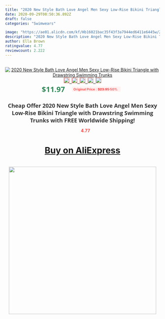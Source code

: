 ```yaml
---
title: "2020 New Style Bath Love Angel Men Sexy Low-Rise Bikini Triangle with Drawstring Swimming Trunks"
date: 2020-09-29T08:50:36.892Z
draft: false
categories: "Swimwears"

image: "https://ae01.alicdn.com/kf/Hb16021bac35f43f3a7944ed6411e6445w/2020-New-Style-Bath-Love-Angel-Men-Sexy-Low-Rise-Bikini-Triangle-with-Drawstring-Swimming-Trunks.jpg"
description: "2020 New Style Bath Love Angel Men Sexy Low-Rise Bikini Triangle with Drawstring Swimming Trunks"
author: Ella Brown
ratingvalue: 4.77
reviewcount: 2.222
---
```

<br>
<div style="text-align: center;">
<a href="https://s.click.aliexpress.com/e/_9RxCx3" target="_blank" rel="nofollow noopener noreferrer"><img alt="2020 New Style Bath Love Angel Men Sexy Low-Rise Bikini Triangle with Drawstring Swimming Trunks" class="magnifier-image" src="https://ae01.alicdn.com/kf/Hb16021bac35f43f3a7944ed6411e6445w/2020-New-Style-Bath-Love-Angel-Men-Sexy-Low-Rise-Bikini-Triangle-with-Drawstring-Swimming-Trunks.jpg_640x640.jpg">
<br>
<img style="border:1px solid salmon" src="https://ae01.alicdn.com/kf/Hb16021bac35f43f3a7944ed6411e6445w/2020-New-Style-Bath-Love-Angel-Men-Sexy-Low-Rise-Bikini-Triangle-with-Drawstring-Swimming-Trunks.jpg_120x120.jpg">&nbsp;&nbsp;<img style="border:1px solid salmon" src="https://ae01.alicdn.com/kf/H832b08c24b60482aad61e80e9d71a7bf5/2020-New-Style-Bath-Love-Angel-Men-Sexy-Low-Rise-Bikini-Triangle-with-Drawstring-Swimming-Trunks.jpg_120x120.jpg">&nbsp;&nbsp;<img style="border:1px solid salmon" src="_120x120.jpg">&nbsp;&nbsp;<img style="border:1px solid salmon" src="_120x120.jpg">&nbsp;&nbsp;<img style="border:1px solid salmon" src="https://ae01.alicdn.com/kf/Hf3aa7b6351694883b692126f383b0a3d1/2020-New-Style-Bath-Love-Angel-Men-Sexy-Low-Rise-Bikini-Triangle-with-Drawstring-Swimming-Trunks.jpg_120x120.jpg"></a></div><br0>
<div style="text-align: center;"><span style="background-color: white; border: 0px; box-sizing: border-box; color: seagreen; display: inline-block; font-family: &quot;open sans&quot; , &quot;arial&quot; , &quot;helvetica&quot; , sans-serif , &quot;heiti&quot;; font-size: 24px; font-stretch: inherit; font-weight: 700; line-height: inherit; margin: 0px 10px 0px 0px; padding: 0px; vertical-align: middle;">$11.97 </span>
<span style="background: rgb(255 , 241 , 241); border-radius: 3px; border: 0px; box-sizing: border-box; color: #ff4747; display: inline-block; font-family: inherit; font-size: 12px; font-stretch: inherit; font-style: inherit; font-variant: inherit; font-weight: 600; line-height: inherit; margin: 0px; padding: 2px 5px; transform: scale(0.9); vertical-align: middle;">Original Price : <b style="text-decoration: line-through;">$23.95 </b> 50%&nbsp;&nbsp;</span></div>
<h1 style="color: #333333; display: inline-block; font-family: &quot;open sans&quot; , &quot;arial&quot; , &quot;helvetica&quot; , sans-serif , &quot;heiti&quot;; font-size: 18px; font-stretch: inherit; font-weight: 700; text-align: center;">Cheap Offer 2020 New Style Bath Love Angel Men Sexy Low-Rise Bikini Triangle with Drawstring Swimming Trunks with FREE Worldwide Shipping!</h1>
<div style="color: #ff4747; text-align: center;">
<img src="https://4.bp.blogspot.com/-M0ZcTcb-5uY/XleCXlxnR4I/AAAAAAAAAEc/OrjgMkXV1oMQFaCRZj5HQwOCBcu3w1FegCPcBGAYYCw/s1600/star.png" style="height: 15px;">&nbsp;<b>4.77</b></div>
<div class="button_cont" align="center"><a class="buynow_a" href="https://s.click.aliexpress.com/e/_9RxCx3" target="_blank" rel="nofollow noopener noreferrer"><H1>Buy on AliExpress</H1></a></div><br>
<div class="separator" style="clear: both; text-align: center;">
<img src="https://lh3.googleusercontent.com/-pTy5HemUv9M/XlePHvY0dAI/AAAAAAAAAE4/0nX5iRUoIWY8eMW9Dpxeirr157OZliDIgCLcBGAsYHQ/s1600/badge.gif" width="480">
</div>
